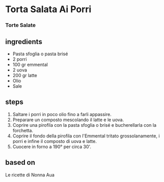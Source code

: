 



# Torta Salata Ai Porri
  
### Torte Salate
## ingredients
  
* Pasta sfoglia o pasta brisé  
* 2 porri  
* 100 gr emmental  
* 2 uova  
* 200 gr latte  
* Olio  
* Sale
## steps
  
1. Saltare i porri in poco olio fino a farli appassire.  
1. Preparare un composto mescolando il latte e le uova.  
1. Coprire una pirofila con la pasta sfoglia o brisé e bucherellarla con la forchetta.  
1. Coprire il fondo della pirofila con l'Emmental tritato grossolanamente, i porri e infine il composto di uova e latte.  
1. Cuocere in forno a 190° per circa 30'.
## based on
  
Le ricette di Nonna Aua